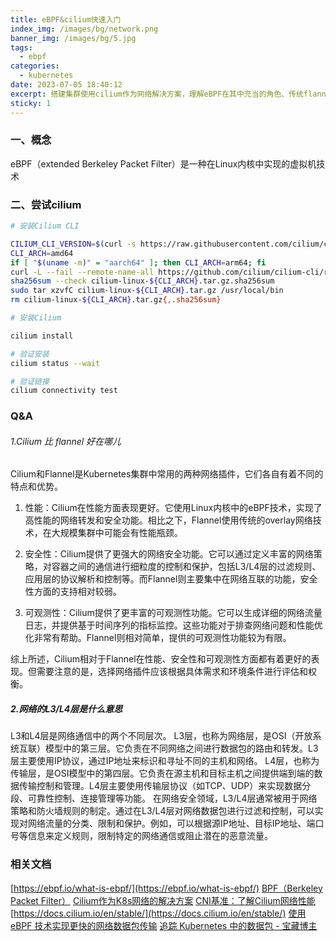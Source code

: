 ```yaml
---
title: eBPF&cilium快速入门
index_img: /images/bg/network.png
banner_img: /images/bg/5.jpg
tags:
  - ebpf
categories:
  - kubernetes
date: 2023-07-05 18:40:12
excerpt: 搭建集群使用cilium作为网络解决方案，理解eBPF在其中充当的角色、传统flannel下的集群的优缺点
sticky: 1
---
```


### 一、概念

eBPF（extended Berkeley Packet Filter）是一种在Linux内核中实现的虚拟机技术

### 二、尝试cilium

``` bash
# 安装Cilium CLI

CILIUM_CLI_VERSION=$(curl -s https://raw.githubusercontent.com/cilium/cilium-cli/master/stable.txt)
CLI_ARCH=amd64
if [ "$(uname -m)" = "aarch64" ]; then CLI_ARCH=arm64; fi
curl -L --fail --remote-name-all https://github.com/cilium/cilium-cli/releases/download/${CILIUM_CLI_VERSION}/cilium-linux-${CLI_ARCH}.tar.gz{,.sha256sum}
sha256sum --check cilium-linux-${CLI_ARCH}.tar.gz.sha256sum
sudo tar xzvfC cilium-linux-${CLI_ARCH}.tar.gz /usr/local/bin
rm cilium-linux-${CLI_ARCH}.tar.gz{,.sha256sum}
```

``` bash
# 安装Cilium

cilium install

# 验证安装
cilium status --wait

# 验证链接
cilium connectivity test
```

### Q&A

###### 1.Cilium 比 flannel 好在哪儿

Cilium和Flannel是Kubernetes集群中常用的两种网络插件，它们各自有着不同的特点和优势。

1. 性能：Cilium在性能方面表现更好。它使用Linux内核中的eBPF技术，实现了高性能的网络转发和安全功能。相比之下，Flannel使用传统的overlay网络技术，在大规模集群中可能会有性能瓶颈。

2. 安全性：Cilium提供了更强大的网络安全功能。它可以通过定义丰富的网络策略，对容器之间的通信进行细粒度的控制和保护，包括L3/L4层的过滤规则、应用层的协议解析和控制等。而Flannel则主要集中在网络互联的功能，安全性方面的支持相对较弱。

3. 可观测性：Cilium提供了更丰富的可观测性功能。它可以生成详细的网络流量日志，并提供基于时间序列的指标监控。这些功能对于排查网络问题和性能优化非常有帮助。Flannel则相对简单，提供的可观测性功能较为有限。

综上所述，Cilium相对于Flannel在性能、安全性和可观测性方面都有着更好的表现。但需要注意的是，选择网络插件应该根据具体需求和环境条件进行评估和权衡。


##### 2.网络的L3/L4层是什么意思

L3和L4层是网络通信中的两个不同层次。
L3层，也称为网络层，是OSI（开放系统互联）模型中的第三层。它负责在不同网络之间进行数据包的路由和转发。L3层主要使用IP协议，通过IP地址来标识和寻址不同的主机和网络。
L4层，也称为传输层，是OSI模型中的第四层。它负责在源主机和目标主机之间提供端到端的数据传输控制和管理。L4层主要使用传输层协议（如TCP、UDP）来实现数据分段、可靠性控制、连接管理等功能。
在网络安全领域，L3/L4层通常被用于网络策略和防火墙规则的制定。通过在L3/L4层对网络数据包进行过滤和控制，可以实现对网络流量的分类、限制和保护。例如，可以根据源IP地址、目标IP地址、端口号等信息来定义规则，限制特定的网络通信或阻止潜在的恶意流量。

### 相关文档

[https://ebpf.io/what-is-ebpf/](https://ebpf.io/what-is-ebpf/)
[BPF（Berkeley Packet Filter）](https://www.kernel.org/doc/html/latest/bpf/index.html)
[Cilium作为K8s网络的解决方案](https://mp.weixin.qq.com/s/WHoSyXMiaazxPhN9LXiwHg)
[CNI基准：了解Cilium网络性能](https://cilium.io/blog/2021/05/11/cni-benchmark/)
[https://docs.cilium.io/en/stable/](https://docs.cilium.io/en/stable/)
[使用 eBPF 技术实现更快的网络数据包传输](https://atbug.com/accelerate-network-packets-transmission/)
[追踪 Kubernetes 中的数据包 - 宝藏博主](https://atbug.com/tracing-network-packets-in-kubernetes/)